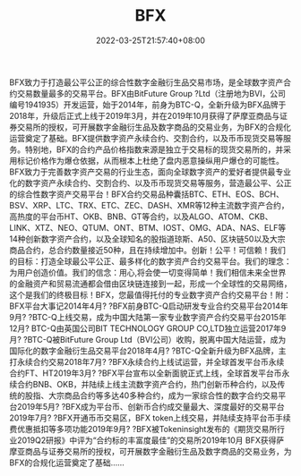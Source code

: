 ﻿---
weight: 
title: "BFX"
description: "BFX致力于打造最公平公正的综合性数字金融衍生品交易市场，是全球数字资产合约交易数量最多的交易平台。"
date: 2022-03-25T21:57:40+08:00
lastmod: 2022-03-25T16:45:40+08:00
draft: false
authors: ["Metabd"]
featuredImage: "bfxheyuepingtai.webp"
link: ""
tags: ["交易所","BFX"]
categories: ["navigation"]
navigation: ["交易所"]
lightgallery: true
toc: true
pinned: false
recommend: false
recommend1: false
---
BFX致力于打造最公平公正的综合性数字金融衍生品交易市场，是全球数字资产合约交易数量最多的交易平台。BFX由BitFuture Group ?Ltd（注册地为BVI，公司编号1941935）开发运营，始于2014年，前身为BTC-Q，全新升级为BFX品牌于2018年，升级后正式上线于2019年3月，并在2019年10月获得了萨摩亚商品与证券交易所的授权，可开展数字金融衍生品及数字商品的交易业务，为BFX的合规化运营奠定了基础。BFX提供数字资产永续合约、交割合约，以及币币现货交易等服务。特别地，BFX的合约产品价格指数来源是独立于交易标的现货交易所的，并采用标记价格作为爆仓依据，从而根本上杜绝了盘内恶意操纵用户爆仓的可能性。BFX致力于完善数字资产交易的行业生态，面向全球数字资产的爱好者提供最专业化的数字资产永续合约、交割合约、以及币币现货交易等服务，营造最公平、公正的综合性数字资产交易平台！BFX合约交易品种囊括BTC、ETH、EOS、BCH、BSV、XRP、LTC、TRX、ETC、ZEC、DASH、XMR等12种主流数字资产合约，高热度的平台币HT、OKB、BNB、GT等合约，以及ALGO、ATOM、CKB、LINK、XTZ、NEO、QTUM、ONT、BTM、IOST、OMG、ADA、NAS、ELF等14种创新数字资产合约，以及全球知名的股指道琼斯、A50、区块链50以及大宗商品合约，总合约数量接近50种，且在持续增加中。创新！公平！可信赖！我们的目标：打造全球最公平公正、最多样化的数字资产合约交易平台。我们的理念：为用户创造价值。我们的信念：用心,将会使一切变得简单！我们相信未来全世界的金融资产和贸易流通都会借由区块链连接到一起，形成一个全球性的交易网络，这个是我们的终极目标！BFX，您最值得托付的专业数字资产合约交易平台！附：BFX平台大事记2014年4月? ?BFX前身BTC-Q启动研发专业合约交易平台2014年9月? ?BTC-Q上线交易，成为中国大陆第一家专业数字资产合约交易平台2015年12月? BTC-Q由英国公司BIT TECHNOLOGY GROUP CO,LTD独立运营2017年9月? ?BTC-Q被BitFuture Group Ltd（BVI公司）收购，脱离中国大陆运营，成为国际化的数字金融衍生品交易平台2018年4月? ?BTC-Q全新升级为BFX品牌，主打永续合约交易2018年7月? ?BFX永续合约上线试运营，并全球首发平台币永续合约FT、HT2019年3月? ?BFX平台宣布以全新面貌正式上线，全球首发平台币永续合约BNB、OKB，并陆续上线主流数字资产合约，热门创新币种合约，以及传统的股指、大宗商品合约等多达40多种合约，成为一家综合性的数字合约交易平台2019年5月? ?BFX成为平台币、创新币合约成交量最大、深度最好的交易平台2019年7月? ?BFX开通币币交易区，BFX token上线交易，并陆续支持平台币手续费优惠抵扣等多项功能2019年9月? ?BFX被Tokeninsight发布的《期货交易所行业2019Q2研报》中评为“合约标的丰富度最佳”的交易所2019年10月 BFX获得萨摩亚商品与证券交易所的授权，可开展数字金融衍生品及数字商品的交易业务，为BFX的合规化运营奠定了基础……
